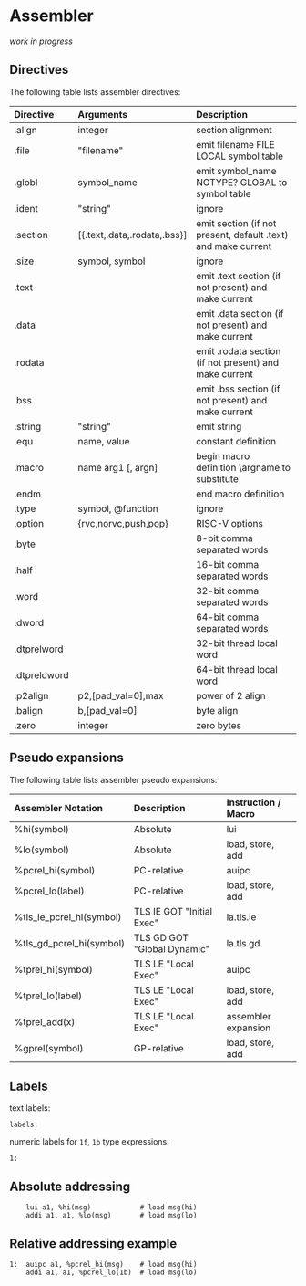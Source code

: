 Assembler
==============

_work in progress_

Directives
-----------------

The following table lists assembler directives:

Directive    | Arguments                    | Description
:----------- | :-------------               | :---------------
.align       | integer                      | section alignment
.file        | "filename"                   | emit filename FILE LOCAL symbol table
.globl       | symbol_name                  | emit symbol_name NOTYPE? GLOBAL to symbol table
.ident       | "string"                     | ignore
.section     | [{.text,.data,.rodata,.bss}] | emit section (if not present, default .text) and make current
.size        | symbol, symbol               | ignore
.text        |                              | emit .text section (if not present) and make current
.data        |                              | emit .data section (if not present) and make current
.rodata      |                              | emit .rodata section (if not present) and make current
.bss         |                              | emit .bss section (if not present) and make current
.string      | "string"                     | emit string
.equ         | name, value                  | constant definition
.macro       | name arg1 [, argn]           | begin macro definition \argname to substitute
.endm        |                              | end macro definition
.type        | symbol, @function            | ignore
.option      | {rvc,norvc,push,pop}         | RISC-V options
.byte        |                              | 8-bit comma separated words
.half        |                              | 16-bit comma separated words
.word        |                              | 32-bit comma separated words
.dword       |                              | 64-bit comma separated words
.dtprelword  |                              | 32-bit thread local word
.dtpreldword |                              | 64-bit thread local word
.p2align     | p2,[pad_val=0],max           | power of 2 align
.balign      | b,[pad_val=0]                | byte align
.zero        | integer                      | zero bytes

Pseudo expansions
----------------------

The following table lists assembler pseudo expansions:

Assembler Notation       | Description                 | Instruction / Macro
:----------------------  | :---------------            | :-------------------
%hi(symbol)              | Absolute                    | lui
%lo(symbol)              | Absolute                    | load, store, add
%pcrel_hi(symbol)        | PC-relative                 | auipc
%pcrel_lo(label)         | PC-relative                 | load, store, add
%tls_ie_pcrel_hi(symbol) | TLS IE GOT "Initial Exec"   | la.tls.ie
%tls_gd_pcrel_hi(symbol) | TLS GD GOT "Global Dynamic" | la.tls.gd
%tprel_hi(symbol)        | TLS LE "Local Exec"         | auipc
%tprel_lo(label)         | TLS LE "Local Exec"         | load, store, add
%tprel_add(x)            | TLS LE "Local Exec"         | assembler expansion
%gprel(symbol)           | GP-relative                 | load, store, add

Labels
------------

text labels:

```
labels:
```

numeric labels for `1f`, `1b` type expressions:

```
1:
```

Absolute addressing
------------------------

```
	lui a1, %hi(msg)            # load msg(hi)
	addi a1, a1, %lo(msg)       # load msg(lo)
```

Relative addressing example
--------------------------------

```
1:	auipc a1, %pcrel_hi(msg)    # load msg(hi)
	addi a1, a1, %pcrel_lo(1b)  # load msg(lo)
```
